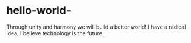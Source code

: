 # hello-world-
Through unity and harmony we will build a better world!
I have a radical idea, I believe technology is the future.
